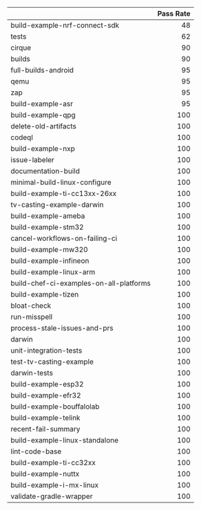 |                                         |   Pass Rate |
|:----------------------------------------|------------:|
| build-example-nrf-connect-sdk           |          48 |
| tests                                   |          62 |
| cirque                                  |          90 |
| builds                                  |          90 |
| full-builds-android                     |          95 |
| qemu                                    |          95 |
| zap                                     |          95 |
| build-example-asr                       |          95 |
| build-example-qpg                       |         100 |
| delete-old-artifacts                    |         100 |
| codeql                                  |         100 |
| build-example-nxp                       |         100 |
| issue-labeler                           |         100 |
| documentation-build                     |         100 |
| minimal-build-linux-configure           |         100 |
| build-example-ti-cc13xx-26xx            |         100 |
| tv-casting-example-darwin               |         100 |
| build-example-ameba                     |         100 |
| build-example-stm32                     |         100 |
| cancel-workflows-on-failing-ci          |         100 |
| build-example-mw320                     |         100 |
| build-example-infineon                  |         100 |
| build-example-linux-arm                 |         100 |
| build-chef-ci-examples-on-all-platforms |         100 |
| build-example-tizen                     |         100 |
| bloat-check                             |         100 |
| run-misspell                            |         100 |
| process-stale-issues-and-prs            |         100 |
| darwin                                  |         100 |
| unit-integration-tests                  |         100 |
| test-tv-casting-example                 |         100 |
| darwin-tests                            |         100 |
| build-example-esp32                     |         100 |
| build-example-efr32                     |         100 |
| build-example-bouffalolab               |         100 |
| build-example-telink                    |         100 |
| recent-fail-summary                     |         100 |
| build-example-linux-standalone          |         100 |
| lint-code-base                          |         100 |
| build-example-ti-cc32xx                 |         100 |
| build-example-nuttx                     |         100 |
| build-example-i-mx-linux                |         100 |
| validate-gradle-wrapper                 |         100 |